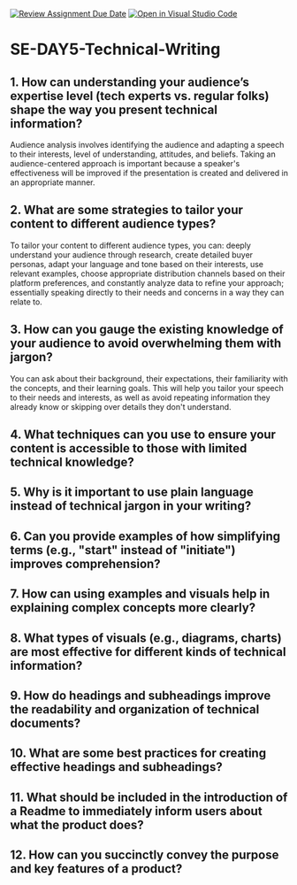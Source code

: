 [![Review Assignment Due Date](https://classroom.github.com/assets/deadline-readme-button-22041afd0340ce965d47ae6ef1cefeee28c7c493a6346c4f15d667ab976d596c.svg)](https://classroom.github.com/a/zsAR-pyY)
[![Open in Visual Studio Code](https://classroom.github.com/assets/open-in-vscode-2e0aaae1b6195c2367325f4f02e2d04e9abb55f0b24a779b69b11b9e10269abc.svg)](https://classroom.github.com/online_ide?assignment_repo_id=16170788&assignment_repo_type=AssignmentRepo)
# SE-DAY5-Technical-Writing
## 1. How can understanding your audience’s expertise level (tech experts vs. regular folks) shape the way you present technical information?

Audience analysis involves identifying the audience and adapting a speech to their interests, level of understanding, attitudes, and beliefs. Taking an audience-centered approach is important because a speaker's effectiveness will be improved if the presentation is created and delivered in an appropriate manner.


## 2. What are some strategies to tailor your content to different audience types?

To tailor your content to different audience types, you can: deeply understand your audience through research, create detailed buyer personas, adapt your language and tone based on their interests, use relevant examples, choose appropriate distribution channels based on their platform preferences, and constantly analyze data to refine your approach; essentially speaking directly to their needs and concerns in a way they can relate to. 



## 3. How can you gauge the existing knowledge of your audience to avoid overwhelming them with jargon?

You can ask about their background, their expectations, their familiarity with the concepts, and their learning goals. This will help you tailor your speech to their needs and interests, as well as avoid repeating information they already know or skipping over details they don't understand.

## 4. What techniques can you use to ensure your content is accessible to those with limited technical knowledge?
## 5. Why is it important to use plain language instead of technical jargon in your writing?
## 6. Can you provide examples of how simplifying terms (e.g., "start" instead of "initiate") improves comprehension?
## 7. How can using examples and visuals help in explaining complex concepts more clearly?
## 8. What types of visuals (e.g., diagrams, charts) are most effective for different kinds of technical information?
## 9. How do headings and subheadings improve the readability and organization of technical documents?
## 10. What are some best practices for creating effective headings and subheadings?
## 11. What should be included in the introduction of a Readme to immediately inform users about what the product does?
## 12. How can you succinctly convey the purpose and key features of a product?
